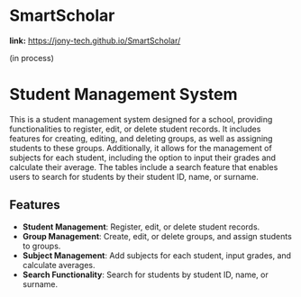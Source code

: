 # SmartScholar

**link:** https://jony-tech.github.io/SmartScholar/

(in process)

# Student Management System

This is a student management system designed for a school, providing functionalities to register, edit, or delete student records. It includes features for creating, editing, and deleting groups, as well as assigning students to these groups. Additionally, it allows for the management of subjects for each student, including the option to input their grades and calculate their average. The tables include a search feature that enables users to search for students by their student ID, name, or surname.

## Features

- **Student Management**: Register, edit, or delete student records.
- **Group Management**: Create, edit, or delete groups, and assign students to groups.
- **Subject Management**: Add subjects for each student, input grades, and calculate averages.
- **Search Functionality**: Search for students by student ID, name, or surname.
